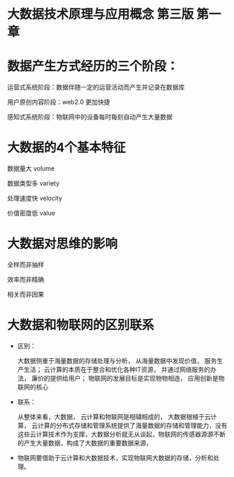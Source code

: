 # 大数据技术原理与应用概念 第三版 第一章

# 数据产生方式经历的三个阶段：

运营式系统阶段：数据伴随一定的运营活动而产生并记录在数据库

用户原创内容阶段：web2.0 更加快捷

感知式系统阶段：物联网中的设备每时每刻自动产生大量数据


# 大数据的4个基本特征

数据量大 volume

数据类型多 variety

处理速度快 velocity

价值密度低 value


# 大数据对思维的影响

全样而非抽样

效率而非精确

相关而非因果


# 大数据和物联网的区别联系

* 区别：
  
  大数据侧重于海量数据的存储处理与分析，
  从海量数据中发现价值，
  服务生产生活；
  云计算的本质在于整合和优化各种IT资源，
  并通过网络服务的办法，
  廉价的提供给用户；
  物联网的发展目标是实现物物相连，
  应用创新是物联网的核心

* 联系：

  从整体来看，大数据，
  云计算和物联网是相辅相成的，
  大数据根植于云计算，
  云计算的分布式存储和管理系统提供了海量数据的存储和管理能力，没有这些云计算技术作为支撑，大数据分析就无从谈起，物联网的传感器源源不断的产生大量数据，构成了大数据的重要数据来源， 
* 物联网要借助于云计算和大数据技术，实现物联网大数据的存储，分析和处理。

